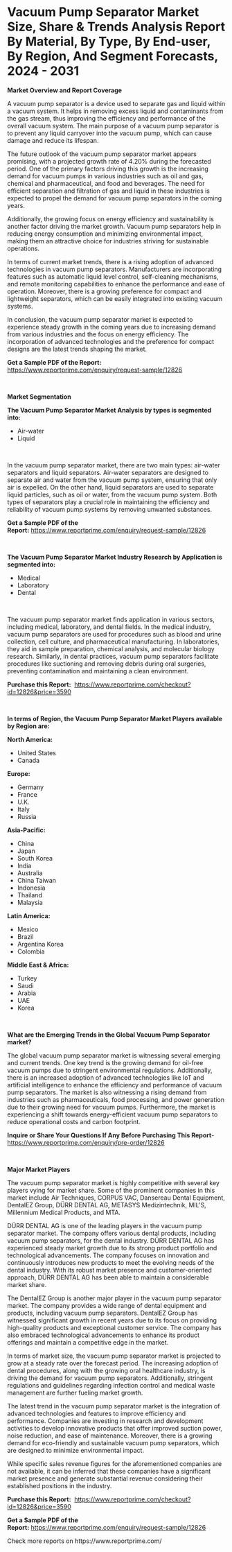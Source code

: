 <p><h1>Vacuum Pump Separator Market Size, Share & Trends Analysis Report By Material, By Type, By End-user, By Region, And Segment Forecasts, 2024 - 2031</h1></p><p><strong>Market Overview and Report Coverage</strong></p>
<p><p>A vacuum pump separator is a device used to separate gas and liquid within a vacuum system. It helps in removing excess liquid and contaminants from the gas stream, thus improving the efficiency and performance of the overall vacuum system. The main purpose of a vacuum pump separator is to prevent any liquid carryover into the vacuum pump, which can cause damage and reduce its lifespan.</p><p>The future outlook of the vacuum pump separator market appears promising, with a projected growth rate of 4.20% during the forecasted period. One of the primary factors driving this growth is the increasing demand for vacuum pumps in various industries such as oil and gas, chemical and pharmaceutical, and food and beverages. The need for efficient separation and filtration of gas and liquid in these industries is expected to propel the demand for vacuum pump separators in the coming years.</p><p>Additionally, the growing focus on energy efficiency and sustainability is another factor driving the market growth. Vacuum pump separators help in reducing energy consumption and minimizing environmental impact, making them an attractive choice for industries striving for sustainable operations.</p><p>In terms of current market trends, there is a rising adoption of advanced technologies in vacuum pump separators. Manufacturers are incorporating features such as automatic liquid level control, self-cleaning mechanisms, and remote monitoring capabilities to enhance the performance and ease of operation. Moreover, there is a growing preference for compact and lightweight separators, which can be easily integrated into existing vacuum systems.</p><p>In conclusion, the vacuum pump separator market is expected to experience steady growth in the coming years due to increasing demand from various industries and the focus on energy efficiency. The incorporation of advanced technologies and the preference for compact designs are the latest trends shaping the market.</p></p>
<p><strong>Get a Sample PDF of the Report:</strong> <a href="https://www.reportprime.com/enquiry/request-sample/12826">https://www.reportprime.com/enquiry/request-sample/12826</a></p>
<p>&nbsp;</p>
<p><strong>Market Segmentation</strong></p>
<p><strong>The Vacuum Pump Separator Market Analysis by types is segmented into:</strong></p>
<p><ul><li>Air-water</li><li>Liquid</li></ul></p>
<p>&nbsp;</p>
<p><p>In the vacuum pump separator market, there are two main types: air-water separators and liquid separators. Air-water separators are designed to separate air and water from the vacuum pump system, ensuring that only air is expelled. On the other hand, liquid separators are used to separate liquid particles, such as oil or water, from the vacuum pump system. Both types of separators play a crucial role in maintaining the efficiency and reliability of vacuum pump systems by removing unwanted substances.</p></p>
<p><strong>Get a Sample PDF of the Report:</strong>&nbsp;<a href="https://www.reportprime.com/enquiry/request-sample/12826">https://www.reportprime.com/enquiry/request-sample/12826</a></p>
<p>&nbsp;</p>
<p><strong>The Vacuum Pump Separator Market Industry Research by Application is segmented into:</strong></p>
<p><ul><li>Medical</li><li>Laboratory</li><li>Dental</li></ul></p>
<p>&nbsp;</p>
<p><p>The vacuum pump separator market finds application in various sectors, including medical, laboratory, and dental fields. In the medical industry, vacuum pump separators are used for procedures such as blood and urine collection, cell culture, and pharmaceutical manufacturing. In laboratories, they aid in sample preparation, chemical analysis, and molecular biology research. Similarly, in dental practices, vacuum pump separators facilitate procedures like suctioning and removing debris during oral surgeries, preventing contamination and maintaining a clean environment.</p></p>
<p><strong>Purchase this Report:</strong>&nbsp; <a href="https://www.reportprime.com/checkout?id=12826&price=3590">https://www.reportprime.com/checkout?id=12826&price=3590</a></p>
<p>&nbsp;</p>
<p><strong>In terms of Region, the Vacuum Pump Separator Market Players available by Region are:</strong></p>
<p>
    <p> <strong> North America: </strong>
        <ul>
            <li>United States</li>
            <li>Canada</li>
        </ul>
        </p> 
    <p> <strong> Europe: </strong>
        <ul>
            <li>Germany</li>
            <li>France</li>
            <li>U.K.</li>
            <li>Italy</li>
            <li>Russia</li>
        </ul>
        </p> 
    <p> <strong> Asia-Pacific: </strong>
        <ul>
            <li>China</li>
            <li>Japan</li>
            <li>South Korea</li>
            <li>India</li>
            <li>Australia</li>
            <li>China Taiwan</li>
            <li>Indonesia</li>
            <li>Thailand</li>
            <li>Malaysia</li>
        </ul>
        </p> 
    <p> <strong> Latin America: </strong>
        <ul>
            <li>Mexico</li>
            <li>Brazil</li>
            <li>Argentina Korea</li>
            <li>Colombia</li>
        </ul>
        </p> 
    <p> <strong> Middle East & Africa: </strong>
        <ul>
            <li>Turkey</li>
            <li>Saudi</li>
            <li>Arabia</li>
            <li>UAE</li>
            <li>Korea</li>
        </ul>
    </p>
    </p>
<p>&nbsp;</p>
<p><strong>What are the Emerging Trends in the Global Vacuum Pump Separator market?</strong></p>
<p><p>The global vacuum pump separator market is witnessing several emerging and current trends. One key trend is the growing demand for oil-free vacuum pumps due to stringent environmental regulations. Additionally, there is an increased adoption of advanced technologies like IoT and artificial intelligence to enhance the efficiency and performance of vacuum pump separators. The market is also witnessing a rising demand from industries such as pharmaceuticals, food processing, and power generation due to their growing need for vacuum pumps. Furthermore, the market is experiencing a shift towards energy-efficient vacuum pump separators to reduce operational costs and carbon footprint.</p></p>
<p><strong>Inquire or Share Your Questions If Any Before Purchasing This Report</strong>- <a href="https://www.reportprime.com/enquiry/pre-order/12826">https://www.reportprime.com/enquiry/pre-order/12826</a></p>
<p>&nbsp;</p>
<p><strong>Major Market Players</strong></p>
<p><p>The vacuum pump separator market is highly competitive with several key players vying for market share. Some of the prominent companies in this market include Air Techniques, CORPUS VAC, Dansereau Dental Equipment, DentalEZ Group, DÜRR DENTAL AG, METASYS Medizintechnik, MIL'S, Millennium Medical Products, and MTA. </p><p>DÜRR DENTAL AG is one of the leading players in the vacuum pump separator market. The company offers various dental products, including vacuum pump separators, for the dental industry. DÜRR DENTAL AG has experienced steady market growth due to its strong product portfolio and technological advancements. The company focuses on innovation and continuously introduces new products to meet the evolving needs of the dental industry. With its robust market presence and customer-oriented approach, DÜRR DENTAL AG has been able to maintain a considerable market share.</p><p>The DentalEZ Group is another major player in the vacuum pump separator market. The company provides a wide range of dental equipment and products, including vacuum pump separators. DentalEZ Group has witnessed significant growth in recent years due to its focus on providing high-quality products and exceptional customer service. The company has also embraced technological advancements to enhance its product offerings and maintain a competitive edge in the market.</p><p>In terms of market size, the vacuum pump separator market is projected to grow at a steady rate over the forecast period. The increasing adoption of dental procedures, along with the growing oral healthcare industry, is driving the demand for vacuum pump separators. Additionally, stringent regulations and guidelines regarding infection control and medical waste management are further fueling market growth.</p><p>The latest trend in the vacuum pump separator market is the integration of advanced technologies and features to improve efficiency and performance. Companies are investing in research and development activities to develop innovative products that offer improved suction power, noise reduction, and ease of maintenance. Moreover, there is a growing demand for eco-friendly and sustainable vacuum pump separators, which are designed to minimize environmental impact.</p><p>While specific sales revenue figures for the aforementioned companies are not available, it can be inferred that these companies have a significant market presence and generate substantial revenue considering their established positions in the industry.</p></p>
<p><strong>Purchase this Report:</strong>&nbsp;&nbsp;<a href="https://www.reportprime.com/checkout?id=12826&price=3590">https://www.reportprime.com/checkout?id=12826&price=3590</a></p>
<p></p>
<p><strong>Get a Sample PDF of the Report:</strong>&nbsp;<a href="https://www.reportprime.com/enquiry/request-sample/12826">https://www.reportprime.com/enquiry/request-sample/12826</a></p>
<p>Check more reports on https://www.reportprime.com/</p>